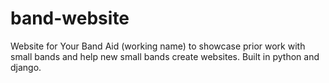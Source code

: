 # band-website
Website for Your Band Aid (working name) to showcase prior work with small bands and help new small bands create websites. Built in python and django.
